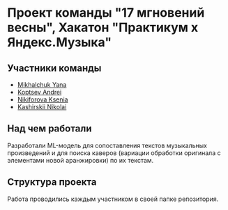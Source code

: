 # Проект команды "17 мгновений весны", Хакатон "Практикум x Яндекс.Музыка"

## Участники команды
- [Mikhalchuk Yana](https://github.com/YanaMikhalchuk)
- [Koptsev Andrei](https://github.com/AVKopt)
- [Nikiforova Ksenia](https://github.com/nikiforovaks)
- [Kashirskii Nikolai](https://github.com/Learningsome)

## Над чем работали
Разработали ML-модель для сопоставления текстов музыкальных произведений и для поиска каверов (вариации обработки оригинала с элементами новой аранжировки) по их текстам.

## Структура проекта
Работа проводились каждым участником в своей папке репозитория.
